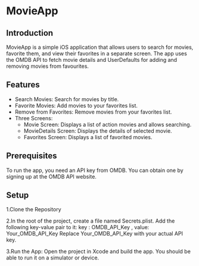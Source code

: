 # MovieApp
## Introduction
MovieApp is a simple iOS application that allows users to search for movies, favorite them, and view their favorites in a separate screen. The app uses the OMDB API to fetch movie details and UserDefaults for adding and removing movies from favourites.

## Features
* Search Movies: Search for movies by title.
* Favorite Movies: Add movies to your favorites list.
* Remove from Favorites: Remove movies from your favorites list.
* Three Screens:
  * Movie Screen: Displays a list of action movies and allows searching.
  * MovieDetails Screen: Displays the details of selected movie.
  * Favorites Screen: Displays a list of favorited movies.

## Prerequisites
To run the app, you need an API key from OMDB. You can obtain one by signing up at the OMDB API website.

## Setup
1.Clone the Repository

2.In the root of the project, create a file named Secrets.plist. Add the following key-value pair to it:
key : OMDB_API_Key , value: Your_OMDB_API_Key 
Replace Your_OMDB_API_Key with your actual API key.

3.Run the App:
Open the project in Xcode and build the app. You should be able to run it on a simulator or device.

